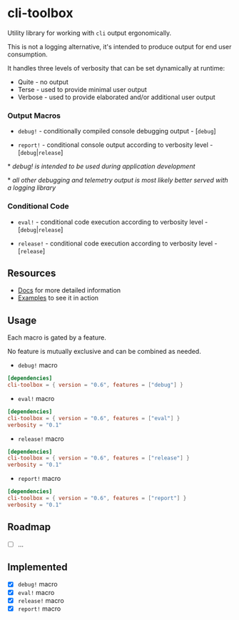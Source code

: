 # cli-toolbox
Utility library for working with ```cli``` output ergonomically.

This is not a logging alternative, it's intended to produce output for end user consumption.

It handles three levels of verbosity that can be set dynamically at runtime:

* Quite - no output
* Terse - used to provide minimal user output
* Verbose - used to provide elaborated and/or additional user output

### Output Macros

* `debug!` - conditionally compiled console debugging output - [`debug`]

* `report!` - conditional console output according to verbosity level - [`debug`|`release`]

\* _debug! is intended to be used during application development_

\* _all other debugging and telemetry output is most likely better served with a logging library_

### Conditional Code

* `eval!` - conditional code execution according to verbosity level - [`debug`|`release`]

* `release!` - conditional code execution according to verbosity level - [`release`]

## Resources
* [Docs](https://docs.rs/cli-toolbox/0.6.0/cli_toolbox/) for more detailed information
* [Examples](https://github.com/Nejat/cli-toolbox-rs/tree/v0.6.0/examples) to see it in action

## Usage

Each macro is gated by a feature.

No feature is mutually exclusive and can be combined as needed.

* `debug!` macro

```toml
[dependencies]
cli-toolbox = { version = "0.6", features = ["debug"] }
```

* `eval!` macro

```toml
[dependencies]
cli-toolbox = { version = "0.6", features = ["eval"] }
verbosity = "0.1"
```

* `release!` macro

```toml
[dependencies]
cli-toolbox = { version = "0.6", features = ["release"] }
verbosity = "0.1"
```

* `report!` macro

```toml
[dependencies]
cli-toolbox = { version = "0.6", features = ["report"] }
verbosity = "0.1"
```

## Roadmap

* [ ] ...

## Implemented
* [x] ```debug!``` macro
* [x] ```eval!``` macro
* [x] ```release!``` macro
* [x] ```report!``` macro
